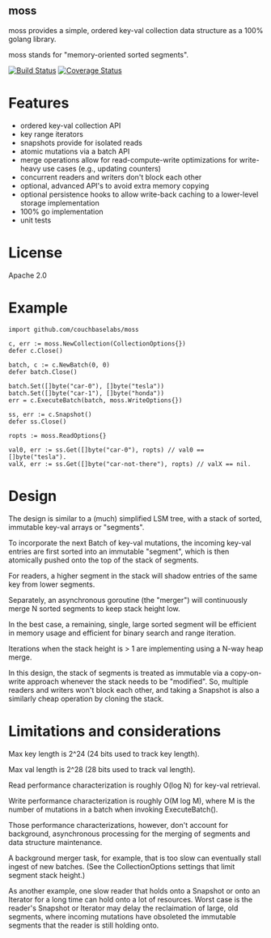 moss
----

moss provides a simple, ordered key-val collection data structure as a
100% golang library.

moss stands for "memory-oriented sorted segments".

[![Build Status](https://travis-ci.org/couchbase/moss.svg?branch=master)](https://travis-ci.org/couchbase/moss) [![Coverage Status](https://coveralls.io/repos/github/couchbase/moss/badge.svg?branch=master)](https://coveralls.io/github/couchbase/moss?branch=master)

Features
========

* ordered key-val collection API
* key range iterators
* snapshots provide for isolated reads
* atomic mutations via a batch API
* merge operations allow for read-compute-write optimizations
  for write-heavy use cases (e.g., updating counters)
* concurrent readers and writers don't block each other
* optional, advanced API's to avoid extra memory copying
* optional persistence hooks to allow write-back caching to a
  lower-level storage implementation
* 100% go implementation
* unit tests

License
=======

Apache 2.0

Example
=======

    import github.com/couchbaselabs/moss

    c, err := moss.NewCollection(CollectionOptions{})
    defer c.Close()

    batch, c := c.NewBatch(0, 0)
    defer batch.Close()

    batch.Set([]byte("car-0"), []byte("tesla"))
    batch.Set([]byte("car-1"), []byte("honda"))
    err = c.ExecuteBatch(batch, moss.WriteOptions{})

    ss, err := c.Snapshot()
    defer ss.Close()

    ropts := moss.ReadOptions{}

    val0, err := ss.Get([]byte("car-0"), ropts) // val0 == []byte("tesla").
    valX, err := ss.Get([]byte("car-not-there"), ropts) // valX == nil.

Design
======

The design is similar to a (much) simplified LSM tree, with a stack of
sorted, immutable key-val arrays or "segments".

To incorporate the next Batch of key-val mutations, the incoming
key-val entries are first sorted into an immutable "segment", which is
then atomically pushed onto the top of the stack of segments.

For readers, a higher segment in the stack will shadow entries of the
same key from lower segments.

Separately, an asynchronous goroutine (the "merger") will continuously
merge N sorted segments to keep stack height low.

In the best case, a remaining, single, large sorted segment will be
efficient in memory usage and efficient for binary search and range
iteration.

Iterations when the stack height is > 1 are implementing using a N-way
 heap merge.

In this design, the stack of segments is treated as immutable via a
copy-on-write approach whenever the stack needs to be "modified".  So,
multiple readers and writers won't block each other, and taking a
Snapshot is also a similarly cheap operation by cloning the stack.

Limitations and considerations
==============================

Max key length is 2^24 (24 bits used to track key length).

Max val length is 2^28 (28 bits used to track val length).

Read performance characterization is roughly O(log N) for key-val
retrieval.

Write performance characterization is roughly O(M log M), where M is
the number of mutations in a batch when invoking ExecuteBatch().

Those performance characterizations, however, don't account for
background, asynchronous processing for the merging of segments and
data structure maintenance.

A background merger task, for example, that is too slow can eventually
stall ingest of new batches.  (See the CollectionOptions settings that
limit segment stack height.)

As another example, one slow reader that holds onto a Snapshot or onto
an Iterator for a long time can hold onto a lot of resources.  Worst
case is the reader's Snapshot or Iterator may delay the reclaimation
of large, old segments, where incoming mutations have obsoleted the
immutable segments that the reader is still holding onto.
